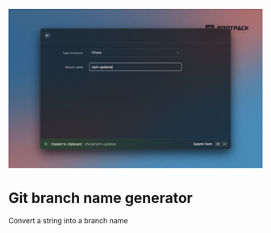 ![Git Branch Name Generator](./metadata/git-branch-name-generator-3.png)

# Git branch name generator

Convert a string into a branch name
